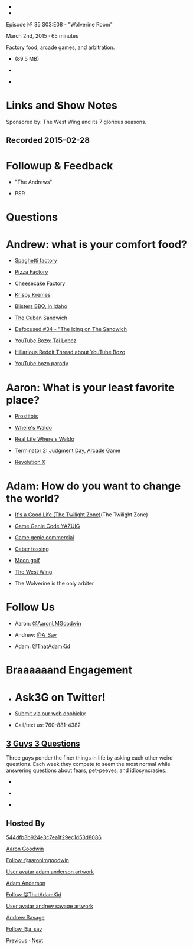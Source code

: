 -

-

Episode № 35 S03:E08 - "Wolverine Room"

March 2nd, 2015 · 65 minutes

Factory food, arcade games, and arbitration.

- [](http://podcasts-1.feedpress.co/13789/8791.mp3)(89.5 MB)

- [](http://twitter.com/intent/tweet?text=3%20Guys%203%20Questions%20%E2%84%96%2035%20on%20@goodstuff_fm%20-%20http://goodstuff.fm/3g3q/35)

- [](http://www.facebook.com/sharer/sharer.php?u=http://goodstuff.fm/3g3q/35)

# Links and Show Notes

Sponsored by: The West Wing and its 7 glorious seasons.

## Recorded 2015-02-28

# Followup & Feedback

- "The Andrews"

- PSR

# Questions

# Andrew: what is your comfort food?

- [Spaghetti factory](http://www.osf.com/)

- [Pizza Factory](http://pizzafactory.com/)

- [Cheesecake Factory](http://www.thecheesecakefactory.com/)

- [Krispy Kremes](http://www.krispykreme.com/)

- [Blisters BBQ, in Idaho](https://www.facebook.com/blistersbbq)

- [The Cuban Sandwich](http://en.wikipedia.org/wiki/Cuban_sandwich)

- [Defocused #34 - "The Icing on The Sandwich](http://defocused.co/defocused/ep-34-the-icing-on-the-sandwich.html)

- [YouTube Bozo: Tai Lopez](https://www.youtube.com/user/tailopezofficial/featured?spfreload=10)

- [Hillarious Reddit Thread about YouTube Bozo](http://www.reddit.com/r/OutOfTheLoop/comments/2v93u7/who_is_this_guy_that_just_bought_a_new/)

- [YouTube bozo parody](http://youtu.be/z5Jxe3XHCEk)

# Aaron: What is your least favorite place?

- [Prostitots](http://www.urbandictionary.com/define.php?term=Prostitot)

- [Where's Waldo](http://en.wikipedia.org/wiki/Where's_Wally%3F)

- [Real Life Where's Waldo](http://imgur.com/a/Mi9p7)

- [Terminator 2: Judgment Day, Arcade Game](http://en.wikipedia.org/wiki/Terminator_2:_Judgment_Day_(arcade_game))

- [Revolution X](http://en.wikipedia.org/wiki/Revolution_X)

# Adam: How do you want to change the world?

- [It's a Good Life (The Twilight Zone)](http://en.wikipedia.org/wiki/It's_a_Good_Life_(The_Twilight_Zone))(The Twilight Zone)

- [Game Genie Code YAZUIG](http://www.gamegenie.com/cheats/gamegenie/nes/super_mario_bros.html)

- [Game genie commercial](http://www.youtube.com/watch?v=kiu4DymYjX8)

- [Caber tossing](http://en.wikipedia.org/wiki/Caber_toss)

- [Moon golf](http://www.moongolfclub.com/)

- [The West Wing](http://www.imdb.com/title/tt0200276/)

- The Wolverine is the only arbiter

# Follow Us

- Aaron: [@AaronLMGoodwin](http://twitter.com/aaronlmgoodwin)

- Andrew: [@A_Sav](http://twitter.com/a_sav)

- Adam: [@ThatAdamKid](http://twitter.com/thatadamkid)

# Braaaaaand Engagement

- # Ask3G on Twitter!

- [Submit via our web doohicky](http://3g3q.co/ask)

- Call/text us: 760-881-4382

## [3 Guys 3 Questions](/3g3q)

Three guys ponder the finer things in life by asking each other weird questions. Each week they compete to seem the most normal while answering questions about fears, pet-peeves, and idiosyncrasies.

- [](https://itunes.apple.com/us/podcast/3-guys-3-questions/id914129482)

- [](http://feed.3g3q.co/)

- [](mailto:3guys3questions@gmail.com?cc=sponsorship%40goodstuff.fm&subject=%5BGoodStuff%20FM%5D%20Sponsorship%20Inquiry%20for%203%20Guys%203%20Questions)

## Hosted By

[544dfb3b924e3c7ea1f29ec1d53d8086](/people/aaron-goodwin)[](http://gravatar.com/avatar/544dfb3b924e3c7ea1f29ec1d53d8086.png?s=300&r=pg)

[Aaron Goodwin](/people/aaron-goodwin)

[Follow @aaronlmgoodwin](https://twitter.com/aaronlmgoodwin)

[User avatar adam anderson artwork](/people/adam-anderson)[](https://goodstuffs3.s3.amazonaws.com/uploads/user/avatar/89/user_avatar_adam-anderson_artwork.png)

[Adam Anderson](/people/adam-anderson)

[Follow @ThatAdamKid](https://twitter.com/ThatAdamKid)

[User avatar andrew savage artwork](/people/andrew-savage)[](https://goodstuffs3.s3.amazonaws.com/uploads/user/avatar/95/user_avatar_andrew-savage_artwork.png)

[Andrew Savage](/people/andrew-savage)

[Follow @a_sav](https://twitter.com/a_sav)

[Previous](/3g3q/34) · [Next](/3g3q/36)
